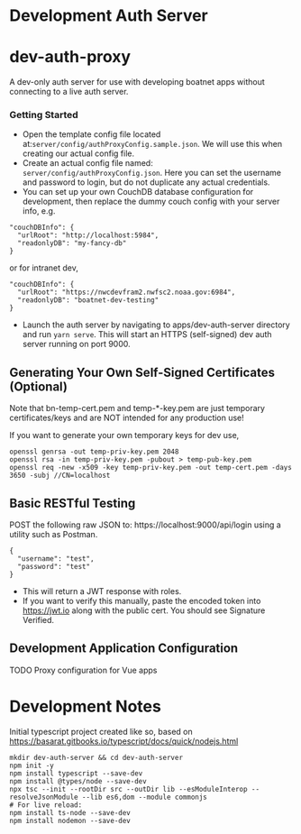 # Development Auth Server
# dev-auth-proxy

A dev-only auth server for use with developing boatnet apps without connecting to a live auth server.

### Getting Started
- Open the template config file located at:`server/config/authProxyConfig.sample.json`. We will use this when creating our actual config file. 
- Create an actual config file named: `server/config/authProxyConfig.json`. Here you can set the username and password to login, but do not duplicate any actual credentials. 
- You can set up your own CouchDB database configuration for development, then replace the dummy couch config with your server info, e.g.
```
"couchDBInfo": {
  "urlRoot": "http://localhost:5984",
  "readonlyDB": "my-fancy-db"
}
```
or for intranet dev,
```
"couchDBInfo": {
  "urlRoot": "https://nwcdevfram2.nwfsc2.noaa.gov:6984",
  "readonlyDB": "boatnet-dev-testing"
}
```
- Launch the auth server by navigating to apps/dev-auth-server directory and run `yarn serve`. This will start an HTTPS (self-signed) dev auth server running on port 9000. 

## Generating Your Own Self-Signed Certificates (Optional)
Note that bn-temp-cert.pem and temp-\*-key.pem are just temporary certificates/keys and are NOT intended for any production use!

If you want to generate your own temporary keys for dev use,

```
openssl genrsa -out temp-priv-key.pem 2048
openssl rsa -in temp-priv-key.pem -pubout > temp-pub-key.pem
openssl req -new -x509 -key temp-priv-key.pem -out temp-cert.pem -days 3650 -subj //CN=localhost
```

## Basic RESTful Testing

POST the following raw JSON to: https://localhost:9000/api/login using a utility such as Postman.

```
{
  "username": "test",
  "password": "test"
}
```

- This will return a JWT response with roles.
- If you want to verify this manually, paste the encoded token into https://jwt.io along with the public cert. You should see Signature Verified.

## Development Application Configuration

TODO Proxy configuration for Vue apps

# Development Notes

Initial typescript project created like so, based on https://basarat.gitbooks.io/typescript/docs/quick/nodejs.html

```
mkdir dev-auth-server && cd dev-auth-server
npm init -y
npm install typescript --save-dev
npm install @types/node --save-dev
npx tsc --init --rootDir src --outDir lib --esModuleInterop --resolveJsonModule --lib es6,dom --module commonjs
# For live reload:
npm install ts-node --save-dev
npm install nodemon --save-dev
